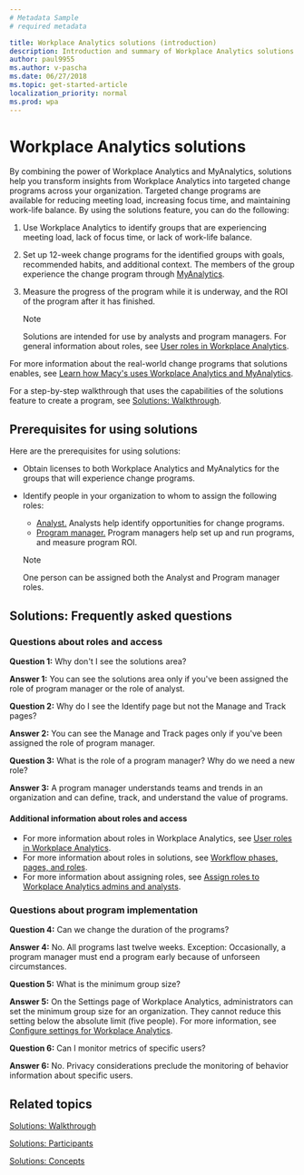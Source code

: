 ```yaml
---
# Metadata Sample
# required metadata

title: Workplace Analytics solutions (introduction)
description: Introduction and summary of Workplace Analytics solutions
author: paul9955
ms.author: v-pascha
ms.date: 06/27/2018
ms.topic: get-started-article
localization_priority: normal 
ms.prod: wpa
---
```


# Workplace Analytics solutions

By combining the power of Workplace Analytics and MyAnalytics, solutions help you transform insights from Workplace Analytics into targeted change programs across your organization. Targeted change programs are available for reducing meeting load, increasing focus time, and maintaining work-life balance. By using the solutions feature, you can do the following:

1. Use Workplace Analytics to identify groups that are experiencing meeting load, lack of focus time, or lack of work-life balance. 
2. Set up 12-week change programs for the identified groups with goals, recommended habits, and additional context. The members of the group experience the change program through [MyAnalytics](../myanalytics/mya-landing-page.md). 
3. Measure the progress of the program while it is underway, and the ROI of the program after it has finished. 
 
   > [!Note] 
   > Solutions are intended for use by analysts and program managers. For general information about roles, see [User roles in Workplace Analytics](../use/user-roles.md). 

For more information about the real-world change programs that solutions enables, see [Learn how Macy's uses Workplace Analytics and MyAnalytics](https://www.youtube.com/watch?v=eZeTkK65RQM). <!-- and [[Helen's video]]. -->

For a step-by-step walkthrough that uses the capabilities of the solutions feature to create a program, see [Solutions: Walkthrough](solutions-task.md).    

## Prerequisites for using solutions

Here are the prerequisites for using solutions: 

 * Obtain licenses to both Workplace Analytics and MyAnalytics for the groups that will experience change programs. 
 * Identify people in your organization to whom to assign the following roles: 
    * <u>Analyst.</u> Analysts help identify opportunities for change programs.  
    * <u>Program manager.</u> Program managers help set up and run programs, and measure program ROI. 

   > [!Note] 
   > One person can be assigned both the Analyst and Program manager roles.

## Solutions: Frequently asked questions

### Questions about roles and access

**Question 1:** Why don't I see the solutions area?

**Answer 1:** You can see the solutions area only if you've been assigned the role of program manager or the role of analyst. 

**Question 2:** Why do I see the Identify page but not the Manage and Track pages?

**Answer 2:** You can see the Manage and Track pages only if you've been assigned the role of program manager. 

**Question 3:** What is the role of a program manager? Why do we need a new role?

**Answer 3:** A program manager understands teams and trends in an organization and can define, track, and understand the value of programs. 

#### Additional information about roles and access

 * For more information about roles in Workplace Analytics, see [User roles in Workplace Analytics](../use/user-roles.md).
 * For more information about roles in solutions, see [Workflow phases, pages, and roles](solutions-task.md#workflow-phases-pages-and-roles).
 * For more information about assigning roles, see [Assign roles to Workplace Analytics admins and analysts](../setup/set-up-workplace-analytics.md#step-3-assign-roles-to-workplace-analytics-admins-and-analysts).

### Questions about program implementation

**Question 4:** Can we change the duration of the programs?

**Answer 4:** No. All programs last twelve weeks. Exception: Occasionally, a program manager must end a program early because of unforseen circumstances. 

**Question 5:** What is the minimum group size?

**Answer 5:** On the Settings page of Workplace Analytics, administrators can set the minimum group size for an organization. They cannot reduce this setting below the absolute limit (five people). For more information, see [Configure settings for Workplace Analytics](../use/settings.md). 

**Question 6:** Can I monitor metrics of specific users?

**Answer 6:** No. Privacy considerations preclude the monitoring of behavior information about specific users.

## Related topics

[Solutions: Walkthrough](solutions-task.md)

[Solutions: Participants](solutions-participants.md)  

[Solutions: Concepts](solutions-conceptual.md) 
